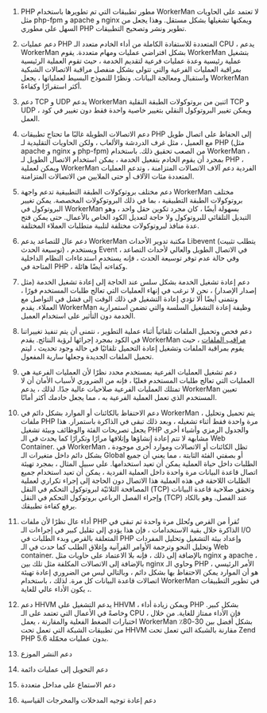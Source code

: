 1. PHP مطور
تطبيقات التي تم تطويرها باستخدام WorkerMan لا تعتمد على الحاويات مثل php-fpm و apache و nginx ويمكنها تشغيلها بشكل مستقل. وهذا يجعل من السهل على مطوري PHP تطوير ونشر وتصحيح التطبيقات.

2. دعم عمليات PHP المتعددة
للاستفادة الكاملة من أداء الخادم متعدد الـ CPU ، يدعم WorkerMan بشكل افتراضي عمليات ومهام متعددة. يقوم WorkerMan بتشغيل عملية رئيسية وعدة عمليات فرعية لتقديم الخدمة ، حيث تقوم العملية الرئيسية بمراقبة العمليات الفرعية والتي تتولى بشكل منفصل مراقبة الاتصالات الشبكية واستقبال ومعالجة البيانات. ونظرًا للنموذج البسيط لعملياتها ، يجعل WorkerMan أكثر استقرارًا وكفاءةً.

3. دعم TCP و UDP
يدعم WorkerMan اثنين من بروتوكولات الطبقة النقلية TCP و UDP ، ويمكن تغيير البروتوكول النقلي بتغيير خاصية واحدة فقط دون تغيير في كود العمل. 

4. دعم الاتصالات الطويلة
غالبًا ما تحتاج تطبيقات PHP إلى الحفاظ على اتصال طويل مع العميل ، مثل غرف الدردشة والألعاب ، ولكن الحاويات التقليدية لـ PHP (مثل apache و nginx و php-fpm) من الصعب تحقيق ذلك. باستخدام WorkerMan ، بمجرد أن يقوم الخادم بتفعيل الخدمة ، يمكن استخدام الاتصال الطويل لـ PHP ، ويمكن لعملية WorkerMan الفردية دعم آلاف الاتصالات المتزامنة ، وتدعم العمليات المتعددة مئات الآلاف أو حتى الملايين من الاتصالات المتزامنة.

5. دعم مختلف بروتوكولات الطبقة التطبيقية
تدعم واجهة WorkerMan مختلف بروتوكولات الطبقة التطبيقية ، بما في ذلك البروتوكولات المخصصة. يمكن تغيير البروتوكول في WorkerMan بسهولة أيضًا ، كان مجرد تكوين حقل واحد ، وهو التبديل التلقائي للبروتوكول ولا حاجة لتعديل الكود الخاص بالأعمال. حتى يمكن فتح عدة منافذ لبروتوكولات مختلفة لتلبية متطلبات العملاء المختلفة.

6. دعم عال للتصاعد
يدعم WorkerMan مكتبة تدوير الأحداث Libevent (يتطلب تثبيت توسيعة الحدث) ، ويستخدم Event في الاتصال الطويل والعالي لأحداث التصاعد ، وفي حالة عدم توفر توسيعة الحدث ، فإنه يستخدم استدعاءات النظام الداخلية المتاحة في PHP ، وكفاءته أيضًا هائلة.

7. دعم إعادة تشغيل الخدمة بشكل سلس
عند الحاجة إلى إعادة تشغيل الخدمة (مثل إصدار الإصدار) ، نحن لا نرغب في إنهاء العمليات التي تعالج طلبات المستخدم فورًا ، ونتمنى أيضًا ألا تؤدي إعادة التشغيل في ذلك الوقت إلى فشل في التواصل مع العملاء. يقدم WorkerMan وظيفة إعادة التشغيل السلسة والتي تضمن استمرارية الخدمة دون التأثير على استخدام العميل.

8. دعم فحص وتحميل الملفات تلقائياً
أثناء عملية التطوير ، نتمنى أن يتم تنفيذ تغييراتنا في الكود بمجرد إجرائها لرؤية النتائج. يقدم WorkerMan [مراقب الملفات](../components/file-monitor.md) ، حيث يقوم بمراقبة الملفات وتشغيل إعادة التحميل تلقائيًا في حالة وجود تحديث ، ليتم تحميل الملفات الجديدة وجعلها سارية المفعول.

9. دعم تشغيل العمليات الفرعية بمستخدم محدد
نظرًا لأن العمليات الفرعية هي العمليات التي تعالج طلبات المستخدم فعليًا ، فإنه من الضروري لأسباب الأمان أن لا تمتلك العمليات الفرعية صلاحيات عالية جدًا. لذلك ، يدعم WorkerMan تعيين المستخدم الذي تعمل العملية الفرعية به ، مما يجعل خادمك أكثر أمانًا.

10. دعم الاحتفاظ بالكائنات أو الموارد بشكل دائم
في WorkerMan ، يتم تحميل وتحليل ملفات PHP مرة واحدة فقط أثناء تشغيله ، وبعد ذلك تبقى في الذاكرة باستمرار. هذا يجعل تصريحات الفئة والوظائف وبيئة تشغيل PHP والجدول الرمزي وأشياء أخرى مشابهة لا تتم إعادة إنشاؤها وإتلافها مرارًا وتكرارًا كما يحدث في الـ Web Container. في WorkerMan ، تظل الكائنات أو الاتصالات وموارد أخرى موجودة بشكل دائم داخل متغيرات الـ Global أو بصفتي الفئة الثابتة ، مما يعني أن جميع الطلبات داخل حياة العملية يمكن أن تعيد استخدامها. على سبيل المثال ، بمجرد تهيئة اتصال قاعدة البيانات مرة واحدة داخل العملية الفردية ، يمكن أن تعيد استخدام جميع الطلبات اللاحقة في هذه العملية هذا الاتصال دون الحاجة إلى إجراء تكراري لعملية المصافحة الثلاثيّة لبروتوكول التحكم في النقل (TCP) وتحقق صلاحية قاعدة البيانات وإجراء الفصل الرباعي بروتوكول التحكم في النقل (TCP) عند الفصل. وهو بالكاد يرفع كفاءة تطبيقك.

11. أداء عال
نظرًا لأن ملفات PHP تُقرأ من القرص وتُحلل مرة واحدة ثم تبقى في الذاكرة خلال بقية الاستخدامات ، فإن هذا يؤدي إلى تقليل كبير في إجراءات الـ I/O المتعلقة بالقرص وبدء الطلبات في PHP وإعداد بيئة التشغيل وتحليل المفردات وتحليل النحو وترجمة الأوامر القرآنية وإغلاق الطلب كما حدث في الـ Web container. بالإضافة إلى ذلك ، فإنه بلا الاعتماد على حاويات مثل nginx و apache ، بالإضافة إلى الاتصالات المكلفة مثل تلك بين nginx وحاوي الـ PHP ، الأمر الرئيسي هو أن الموارد يمكن الاحتفاظ بها بشكل دائم ، وبالتالي ليس من الضروري إعادة تهيئة اتصالات قاعدة البيانات كل مرة. لذلك ، باستخدام WorkerMan في تطوير التطبيقات ، يكون الأداء عالي للغاية.

12. دعم HHVM
يدعم التشغيل على HHVM ، ويمكن زيادة أداء PHP بشكل كبير. وخاصةً في الأعمال التي تعتمد على الـ CPU ، فإن الأداء ممتاز للغاية. من خلال اختبارات الضغط الفعلية والمقارنة ، يعمل WorkerMan بشكل أفضل بين 30-80٪ من تطبيقات الشبكة التي تعمل تحت HHVM مقارنة بالشبكة التي تعمل تحت Zend PHP 5.6 بدون عمليات محمّلة.

13. دعم النشر الموزع

14. دعم التحويل إلى عمليات دائمة

15. دعم الاستماع على مداخل متعددة

16. دعم إعادة توجيه المدخلات والمخرجات القياسية
